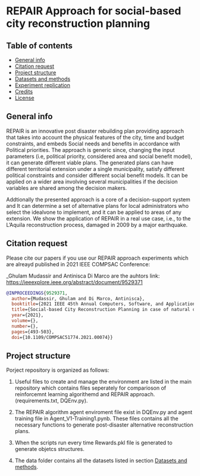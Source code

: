 # REPAIR Approach for social-based city reconstruction planning

## Table of contents

- [General info](#general-info)
- [Citation request](#citation-request)
- [Project structure](#project-structure)
- [Datasets and methods](#datasets-and-methods)
- [Experiment replication](#experiment-replication)
- [Credits](#credits)
- [License](#license)

## General info

REPAIR is an innovative post disaster rebuilding plan providing approach that takes into account the physical features of the city, time and budget constraints, and embeds Social needs and benefits in accordance with Political priorities. The approach is generic since, changing the input parameters (i.e, political priority, considered area and social benefit model), it can generate different viable plans. The generated plans can have different territorial extension under a single municipality, satisfy different political constraints and consider different social benefit models. It can be applied on a wider area involving several municipalities if the decision variables are shared among the decision makers. 

Addtionally the presented approach is a core of a decision-support system and It can determine a set of alternative plans for local administrators who select the idealvone to implement, and it can be applied to areas of any extension. We show the application of REPAIR in a real use case, i.e., to the L’Aquila reconstruction process, damaged in 2009 by a major earthquake.

## Citation request

Please cite our papers if you use our REPAIR approach experiments which are alreayd published in 2021 IEEE COMPSAC Conference:

_Ghulam Mudassir and Antinisca Di Marco are the auhtors link: https://ieeexplore.ieee.org/abstract/document/9529371

```bibtex
@INPROCEEDINGS{9529371,
  author={Mudassir, Ghulam and Di Marco, Antinisca},
  booktitle={2021 IEEE 45th Annual Computers, Software, and Applications Conference (COMPSAC)}, 
  title={Social-based City Reconstruction Planning in case of natural disasters: a Reinforcement Learning Approach}, 
  year={2021},
  volume={},
  number={},
  pages={493-503},
  doi={10.1109/COMPSAC51774.2021.00074}}
  ```
  
  ## Project structure
  
 Porject repository is organized as follows:

1. Useful files to create and manage the environment are listed in the main repository which contains files seperately for comparioson of reinforcemnt learning algorithemd and REPAIR approach.(requirements.txt, DQEnv.py). 

2. The REPAIR algorithm agent enviroment file exist in DQEnv.py and agent training file in Agent_V1-Training1.pynb. These files contains all the necessary functions to generate post-disaster alternative reconstruction plans.

3. When the scripts run every time Rewards.pkl file is generated to generate objetcs structures.

4. The data folder contains all the datasets listed in section [Datasets and methods](#datasets-and-methods).
  
